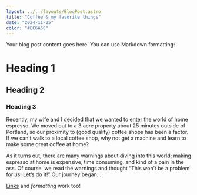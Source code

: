 ```yaml
---
layout: ../../layouts/BlogPost.astro
title: "Coffee & my favorite things"
date: "2024-11-25"
color: "#EC6A5C"
---
```


Your blog post content goes here. You can use Markdown formatting:

# Heading 1

## Heading 2

### Heading 3

Recently, my wife and I decided that we wanted to enter the world of home espresso. We moved out to a 3 acre property about 25 minutes outside of Portland, so our proximity to (good quality) coffee shops has been a factor. If we can’t walk to a local coffee shop, why not get a machine and learn to make some great coffee at home?

As it turns out, there are many warnings about diving into this world; making espresso at home is expensive, time consuming, and kind of a pain in the ass. Of course, we read the warnings and thought “This won’t be a problem for us! Let’s do it!” Our journey began...

[Links](https://example.com) and _formatting_ work too!
